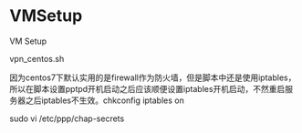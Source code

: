 # VMSetup
VM Setup

vpn_centos.sh

因为centos7下默认实用的是firewall作为防火墙，但是脚本中还是使用iptables，所以在脚本设置pptpd开机启动之后应该顺便设置iptables开机启动，不然重启服务器之后iptables不生效。chkconfig iptables on

sudo vi /etc/ppp/chap-secrets

